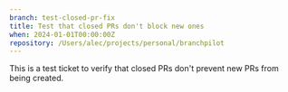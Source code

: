 ```yaml
---
branch: test-closed-pr-fix
title: Test that closed PRs don't block new ones
when: 2024-01-01T00:00:00Z
repository: /Users/alec/projects/personal/branchpilot
---
```


This is a test ticket to verify that closed PRs don't prevent new PRs from being created.